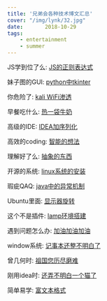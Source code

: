 ```yaml
---
title: '兄弟会各种技术博文汇总'
cover: "/img/lynk/32.jpg"
date:       2018-10-29
tags:
	- entertainment
	- summer
---
```




JS学到位了么:
[JS的正则表达式](https://tongzebin.github.io/2019/09/04/js%E6%AD%A3%E5%88%99%E8%A1%A8%E8%BE%BE%E5%BC%8F/)

妹子图的GUI:
[python中tkinter](https://raoweijiapng.github.io/python/python%E9%AB%98%E7%BA%A7(5)/)

你危险了:
[kali WiFi渗透](http://mybestow.com/wifi%E6%B8%97%E9%80%8F/)

早餐吃什么:
[热一袋牛奶](https://llzanz.github.io/2019/10/28/%E8%BF%99%E4%B8%AA%E4%BB%A3%E7%A0%81%E6%98%AF%E7%94%A8%E6%9D%A5%E7%83%AD%E7%89%9B%E5%A5%B6%E7%9A%84/)

高级的IDE:
[IDEA加序列化](https://1978413822.github.io/2019/10/29/2019-10-29-idea%E4%B8%AD%E5%8A%A0%E5%BA%8F%E5%88%97%E5%8C%96/)

高效的coding:
[智能的想法](https://victorfengming.gitee.io/2019/10/14/git-idea/)

理解好了么:
[抽象的东西](https://qijian160.github.io/posts/2019-10-23-integer-ultrices-elit-sit-amet)

开源的系统:
[linux系统的安装](https://wxy20170906.github.io/2019/11/18/1%E5%85%84%E5%BC%9F%E4%BC%9A%E7%AC%AC%E4%B8%80%E5%A4%A9/)

瑕疵QAQ:
[java中的异常机制](https://jiesangqaq.github.io/2019/10/22/2019-10-22-Exception/)

Ubuntu里面:
[显示器旋转](https://nineberg.github.io/blog/note3)

这个不是插件:
[lamp环境搭建](https://zhengyupengzz.github.io/2019/09/03/2019-09-03-03jishu/)

遇到问题怎么办:
[加油加油加油](https://caoyang7.github.io/2019/08/15/a%E5%8A%A0%E6%B2%B9/)

window系统:
[记事本还整不明白了](https://ttk1907.gitee.io/2019/10/17/xiongdihui-problem/)

曾几何时:
[祖国您历尽磨难](https://xjx19970831.github.io/abc-Sample-Page)

刚用idea时:
[还弄不明白一个猫了](https://yangxin19970404.github.io/2019/10/14/2019-10-14-tomcat%E4%B9%B1%E7%A0%81/)

简单易学:
[富文本格式](https://gaohaibin3000.github.io/blog/2019/10/23/markdown%E7%BB%83%E4%B9%A0/#more)


